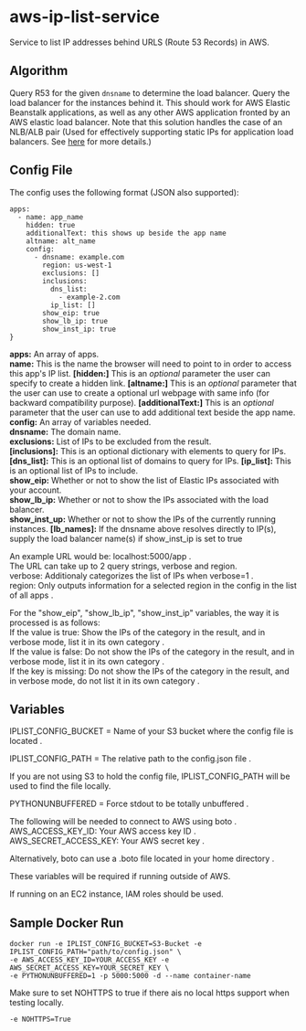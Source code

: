 # aws-ip-list-service 
Service to list IP addresses behind URLS (Route 53 Records) in AWS.

## Algorithm

Query R53 for the given `dnsname` to determine the load balancer.
Query the load balancer for the instances behind it. This should
work for AWS Elastic Beanstalk applications, as well as any other
AWS application fronted by an AWS elastic load balancer. Note that
this solution handles the case of an NLB/ALB pair (Used for effectively
supporting static IPs for application load balancers. See
[here](https://aws.amazon.com/blogs/networking-and-content-delivery/using-static-ip-addresses-for-application-load-balancers/)
for more details.)

## Config File
The config uses the following format (JSON also supported):
````
apps:
  - name: app_name
    hidden: true
    additionalText: this shows up beside the app name
    altname: alt_name
    config:
      - dnsname: example.com
        region: us-west-1
        exclusions: []
        inclusions:
          dns_list:
            - example-2.com
          ip_list: []
        show_eip: true
        show_lb_ip: true
        show_inst_ip: true
}
````

**apps:** An array of apps.   
**name:** This is the name the browser will need to point to in order to access this app's IP list.
**[hidden:]** This is an *optional* parameter the user can specify to create a hidden link.
**[altname:]** This is an *optional* parameter that the user can use to create a optional url webpage with same info (for backward compatibility purpose).
**[additionalText:]** This is an *optional* parameter that the user can use to add additional text beside the app name.
**config:** An array of variables needed.   
**dnsname:** The domain name.   
**exclusions:** List of IPs to be excluded from the result.   
**[inclusions]:** This is an optional dictionary with elements to query for IPs.   
**[dns_list]:** This is an optional list of domains to query for IPs.
**[ip_list]:** This is an optional list of IPs to include.   
**show_eip:** Whether or not to show the list of Elastic IPs associated with your account.   
**show_lb_ip:** Whether or not to show the IPs associated with the load balancer.   
**show_inst_up:** Whether or not to show the IPs of the currently running instances.
**[lb_names]:** If the dnsname above resolves directly to IP(s), supply the load balancer name(s) if show_inst_ip is set to true

An example URL would be: localhost:5000/app .   
The URL can take up to 2 query strings, verbose and region.    
verbose: Additionaly categorizes the list of IPs when verbose=1 .   
region: Only outputs information for a selected region in the config in the list of all apps .     

For the "show_eip", "show_lb_ip", "show_inst_ip" variables, the way it is processed is as follows:    
If the value is true: Show the IPs of the category in the result, and in verbose mode, list it in its own category .   
If the value is false: Do not show the IPs of the category in the result, and in verbose mode, list it in its own category .   
If the key is missing: Do not show the IPs of the category in the result, and in verbose mode, do not list it in its own category .   

## Variables

IPLIST_CONFIG_BUCKET = Name of your S3 bucket where the config file is located .   

IPLIST_CONFIG_PATH = The relative path to the config.json file .   

If you are not using S3 to hold the config file, IPLIST_CONFIG_PATH will be used to find the file locally.    

PYTHONUNBUFFERED = Force stdout to be totally unbuffered .   

The following will be needed to connect to AWS using boto .   
AWS_ACCESS_KEY_ID: Your AWS access key ID .   
AWS_SECRET_ACCESS_KEY: Your AWS secret key .   

Alternatively, boto can use a .boto file located in your home directory .   

These variables will be required if running outside of AWS.   

If running on an EC2 instance, IAM roles should be used.   

## Sample Docker Run

````
docker run -e IPLIST_CONFIG_BUCKET=S3-Bucket -e IPLIST_CONFIG_PATH="path/to/config.json" \
-e AWS_ACCESS_KEY_ID=YOUR_ACCESS_KEY -e AWS_SECRET_ACCESS_KEY=YOUR_SECRET_KEY \
-e PYTHONUNBUFFERED=1 -p 5000:5000 -d --name container-name
````

Make sure to set NOHTTPS to true if there ais no local https support when testing locally. 
```
-e NOHTTPS=True
```

